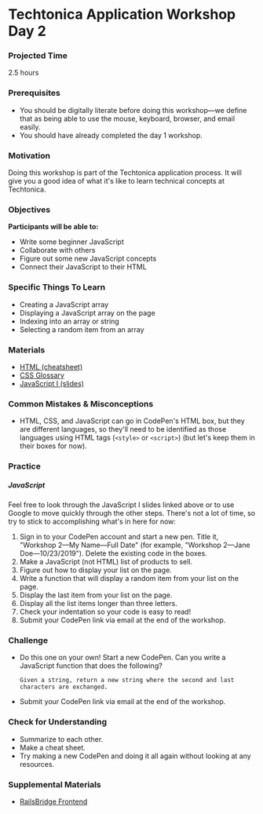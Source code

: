 # Techtonica Application Workshop Day 2

### Projected Time

2.5 hours

### Prerequisites

- You should be digitally literate before doing this workshop—we define that as being able to use the mouse, keyboard, browser, and email easily.
- You should have already completed the day 1 workshop.

### Motivation

Doing this workshop is part of the Techtonica application process. It will give you a good idea of what it's like to learn technical concepts at Techtonica.

### Objectives

**Participants will be able to:**

- Write some beginner JavaScript
- Collaborate with others
- Figure out some new JavaScript concepts
- Connect their JavaScript to their HTML

### Specific Things To Learn

- Creating a JavaScript array
- Displaying a JavaScript array on the page
- Indexing into an array or string
- Selecting a random item from an array


### Materials

- [HTML (cheatsheet)](https://www.codecademy.com/learn/learn-html/modules/learn-html-elements/reference)
- [CSS Glossary](https://www.codecademy.com/articles/glossary-css)
- [JavaScript I (slides)](https://drive.google.com/open?id=1WIm5UCQL9TOsmW5X6suapBhyEqtk8Y2oLKb5gUqbzus)


### Common Mistakes & Misconceptions

- HTML, CSS, and JavaScript can go in CodePen's HTML box, but they are different languages, so they'll need to be identified as those languages using HTML tags (`<style>` or `<script>`) (but let's keep them in their boxes for now).


### Practice

##### JavaScript
Feel free to look through the JavaScript I slides linked above or to use Google to move quickly through the other steps. There's not a lot of time, so try to stick to accomplishing what's in here for now:

1. Sign in to your CodePen account and start a new pen. Title it, "Workshop 2—My Name—Full Date" (for example, "Workshop 2—Jane Doe—10/23/2019"). Delete the existing code in the boxes.
2. Make a JavaScript (not HTML) list of products to sell.
3. Figure out how to display your list on the page.
4. Write a function that will display a random item from your list on the page.
5. Display the last item from your list on the page.
6. Display all the list items longer than three letters.
7. Check your indentation so your code is easy to read!
8. Submit your CodePen link via email at the end of the workshop.


### Challenge

- Do this one on your own! Start a new CodePen. Can you write a JavaScript function that does the following?
	```
	Given a string, return a new string where the second and last characters are exchanged. 
	```
- Submit your CodePen link via email at the end of the workshop.

### Check for Understanding 

- Summarize to each other.
- Make a cheat sheet.
- Try making a new CodePen and doing it all again without looking at any resources.

### Supplemental Materials
- [RailsBridge Frontend](https://curriculum.railsbridge.org/frontend/)
